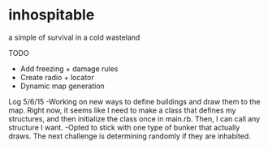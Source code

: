 # inhospitable
a simple of survival in a cold wasteland

TODO
* Add freezing + damage rules
* Create radio + locator
* Dynamic map generation

Log
5/6/15
-Working on new ways to define buildings and draw them to the map. Right now, it seems like I need to make a class that defines my structures, and then initialize the class once in main.rb. Then, I can call any structure I want.
-Opted to stick with one type of bunker that actually draws. The next challenge is determining randomly if they are inhabited.